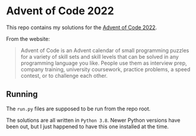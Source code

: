 # Advent of Code 2022

This repo contains my solutions for the [Advent of Code 2022](https://adventofcode.com/2022).

From the website:

> Advent of Code is an Advent calendar of small programming puzzles for a variety of skill sets and skill levels that can be solved in any programming language you like. People use them as interview prep, company training, university coursework, practice problems, a speed contest, or to challenge each other.

## Running

The `run.py` files are supposed to be run from the repo root.

The solutions are all written in `Python 3.8`. Newer Python versions have been out, but I just happened to have this one installed at the time.
